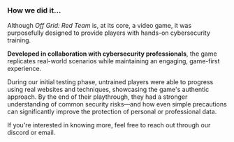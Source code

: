 ### How we did it...

Although _Off Grid: Red Team_ is, at its core, a video game, it was purposefully designed to provide players with hands-on cybersecurity training.

**Developed in collaboration with cybersecurity professionals**, the game replicates real-world scenarios while maintaining an engaging, game-first experience.

During our initial testing phase, untrained players were able to progress using real websites and techniques, showcasing the game's authentic approach. By the end of their playthrough, they had a stronger understanding of common security risks—and how even simple precautions can significantly improve the protection of personal or professional data.

If you're interested in knowing more, feel free to reach out through our discord or email.